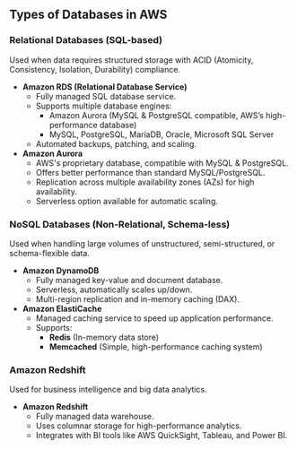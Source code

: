 ## Types of Databases in AWS ##

### Relational Databases (SQL-based) ###
Used when data requires structured storage with ACID (Atomicity, Consistency, Isolation, Durability) compliance.
- **Amazon RDS (Relational Database Service)**
  - Fully managed SQL database service.
  - Supports multiple database engines:
    - Amazon Aurora (MySQL & PostgreSQL compatible, AWS’s high-performance database)
    - MySQL, PostgreSQL, MariaDB, Oracle, Microsoft SQL Server
  - Automated backups, patching, and scaling.
- **Amazon Aurora**
  - AWS's proprietary database, compatible with MySQL & PostgreSQL.
  - Offers better performance than standard MySQL/PostgreSQL.
  - Replication across multiple availability zones (AZs) for high availability.
  - Serverless option available for automatic scaling.

### NoSQL Databases (Non-Relational, Schema-less) ###
Used when handling large volumes of unstructured, semi-structured, or schema-flexible data.
- **Amazon DynamoDB**
  - Fully managed key-value and document database.
  - Serverless, automatically scales up/down.
  - Multi-region replication and in-memory caching (DAX).
- **Amazon ElastiCache**
  - Managed caching service to speed up application performance.
  - Supports:
    - **Redis** (In-memory data store)
    - **Memcached** (Simple, high-performance caching system)

### Amazon Redshift ###
Used for business intelligence and big data analytics.
- **Amazon Redshift**
  - Fully managed data warehouse.
  - Uses columnar storage for high-performance analytics.
  - Integrates with BI tools like AWS QuickSight, Tableau, and Power BI.
